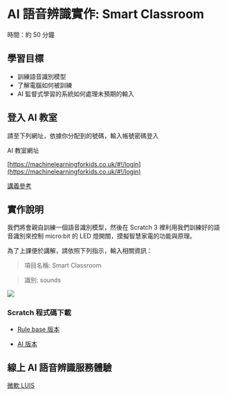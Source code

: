 # AI 語音辨識實作: Smart Classroom

時間：約 50 分鐘

## 學習目標

- 訓練語音識別模型
- 了解電腦如何被訓練
- AI 監督式學習的系統如何處理未預期的輸入

## 登入 AI 教室

請至下列網址，依據你分配到的號碼，輸入帳號密碼登入

AI 教室網址

[https://machinelearningforkids.co.uk/#!/login](https://machinelearningforkids.co.uk/#!/login)

[講義參考](https://docs.google.com/document/d/1gH5hrHmofCOI-W91HWIkj0yeZf33FEGaYechN_pmo_M/edit?usp=sharing)

## 實作說明

我們將會親自訓練一個語音識別模型，然後在 Scratch 3 裡利用我們訓練好的語音識別來控制 micro:bit 的 LED 燈開關，摸擬智慧家電的功能與原理。

為了上課便於講解，請依照下列指示，輸入相關資訊：

> 項目名稱: Smart Classroom

> 識別: sounds

![](https://i.imgur.com/lrKElpH.png)

### Scratch 程式碼下載

- [Rule base 版本](https://ai4kids-20190713.s3-ap-southeast-1.amazonaws.com/day2/Smart-Classroom-1.sb3)

- [AI 版本](https://ai4kids-20190713.s3-ap-southeast-1.amazonaws.com/day2/Smart-Classroom-2.sb3)

## 線上 AI 語音辨識服務體驗

[微軟 LUIS](https://aidemos.microsoft.com/luis/demo)
